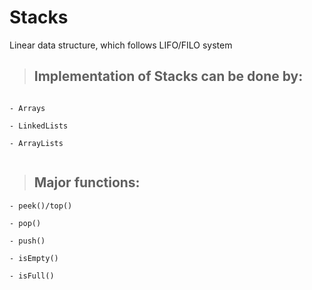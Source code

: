 # Stacks

Linear data structure, which follows LIFO/FILO system

> ## Implementation of Stacks can be done by:

```
  
- Arrays

- LinkedLists

- ArrayLists
  
```

> ## Major functions:

```
- peek()/top()

- pop()

- push()

- isEmpty()

- isFull()

```
